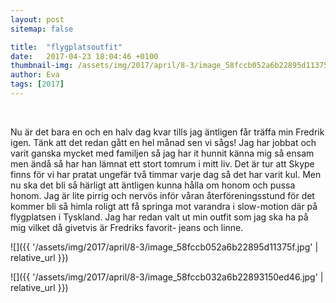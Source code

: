 ```yaml
---
layout: post
sitemap: false

title:  "flygplatsoutfit"
date:   2017-04-23 18:04:46 +0100
thumbnail-img: /assets/img/2017/april/8-3/image_58fccb052a6b22895d11375f.jpg
author: Eva
tags: [2017]
---
```


 




Nu är det bara en och en halv dag kvar tills jag äntligen får träffa min Fredrik igen. Tänk att det redan gått en hel månad sen vi sågs! Jag har jobbat och varit ganska mycket med familjen så jag har it hunnit känna mig så ensam men ändå så har han lämnat ett stort tomrum i mitt liv. Det är tur att Skype finns för vi har pratat ungefär två timmar varje dag så det har varit kul. Men nu ska det bli så härligt att äntligen kunna hålla om honom och pussa honom. Jag är lite pirrig och nervös inför våran återföreningsstund för det kommer bli så himla roligt att få springa mot varandra i slow-motion där på flygplatsen i Tyskland. Jag har redan valt ut min outfit som jag ska ha på mig vilket då givetvis är Fredriks favorit- jeans och linne.

![]({{ '/assets/img/2017/april/8-3/image_58fccb052a6b22895d11375f.jpg'  | relative_url }})

![]({{ '/assets/img/2017/april/8-3/image_58fccb032a6b22893150ed46.jpg'  | relative_url }})


